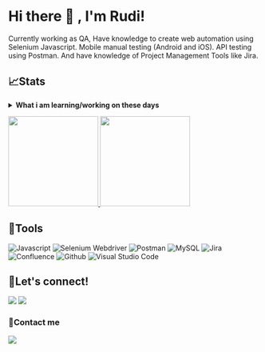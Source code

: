 <!---
rudikp/rudikp is a ✨ special ✨ repository because its `README.md` (this file) appears on your GitHub profile.
You can click the Preview link to take a look at your changes.
--->


# Hi there 👋 , I'm Rudi!
Currently working as QA, Have knowledge to create web automation using Selenium Javascript. Mobile manual testing (Android and iOS). API testing using Postman. And have knowledge of Project Management Tools like Jira.


## 📈Stats
<details>
 <summary><strong>What i am learning/working on these days</strong></summary>
    - 🔭 I’m currently working as QA Manual and Learning QA Automation</br>
    - 📫 How to reach me: <a href="mailto:jobs.rudikp@gmail.com">Email me!</a>  </br>
    - 😄 Pronouns: He/Him </br>
    - ⚡ Fun fact: ... </br>
</details>
<p align="left">
<a href="https://github.com/rudikp">
  <img height="180em" src="https://github-readme-stats-eight-theta.vercel.app/api?username=rudikp&show_icons=true&theme=algolia&include_all_commits=true&count_private=true"/>
  <img height="180em" src="https://github-readme-stats-eight-theta.vercel.app/api/top-langs/?username=rudikp&layout=compact&langs_count=8&theme=algolia"/>
</a>
</p>

## 🔨Tools
![Javascript](https://img.shields.io/badge/-javascript-181717?style=for-the-badge&logo=javascript)
![Selenium Webdriver](https://img.shields.io/badge/-selenium-181717?style=for-the-badge&logo=selenium)
![Postman](https://img.shields.io/badge/-postman-181717?style=for-the-badge&logo=postman)
![MySQL](https://img.shields.io/badge/-mysql-181717?style=for-the-badge&logo=mysql)
![Jira](https://img.shields.io/badge/-jira-181717?style=for-the-badge&logo=jira)
![Confluence](https://img.shields.io/badge/-confluence-181717?style=for-the-badge&logo=confluence)
![Github](https://img.shields.io/badge/GitHub-100000?style=for-the-badge&logo=github&logoColor=white)
![Visual Studio Code](https://img.shields.io/badge/Visual%20Studio%20Code-0078d7.svg?style=for-the-badge&logo=visual-studio-code&logoColor=white)


## 🔗Let's connect!
<p>
    <a href="https://www.linkedin.com/in/rudi-kurnia-putra-a48367142" target="blank"><img src="https://img.shields.io/badge/-linkedin-181717?style=for-the-badge&logo=linkedin" /></a>
     <a href="https://www.instagram.com/wisnumnw/" target="blank"><img src="https://img.shields.io/badge/-instagram-181717?style=for-the-badge&logo=instagram" /></a>
</p>


### 📝Contact me
<p>
    <a href="mailto: jobs.rudikp@gmail.com" target="blank"><img src="https://img.shields.io/badge/-gmail-181717?style=for-the-badge&logo=gmail" /></a>
</p>

